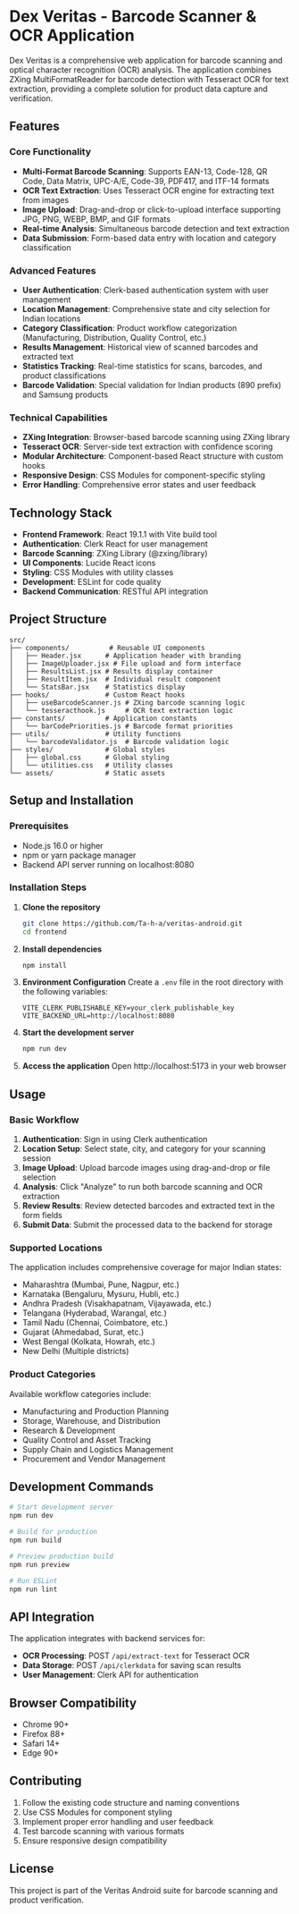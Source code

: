 # Dex Veritas - Barcode Scanner & OCR Application

Dex Veritas is a comprehensive web application for barcode scanning and optical character recognition (OCR) analysis. The application combines ZXing MultiFormatReader for barcode detection with Tesseract OCR for text extraction, providing a complete solution for product data capture and verification.

## Features

### Core Functionality

- **Multi-Format Barcode Scanning**: Supports EAN-13, Code-128, QR Code, Data Matrix, UPC-A/E, Code-39, PDF417, and ITF-14 formats
- **OCR Text Extraction**: Uses Tesseract OCR engine for extracting text from images
- **Image Upload**: Drag-and-drop or click-to-upload interface supporting JPG, PNG, WEBP, BMP, and GIF formats
- **Real-time Analysis**: Simultaneous barcode detection and text extraction
- **Data Submission**: Form-based data entry with location and category classification

### Advanced Features

- **User Authentication**: Clerk-based authentication system with user management
- **Location Management**: Comprehensive state and city selection for Indian locations
- **Category Classification**: Product workflow categorization (Manufacturing, Distribution, Quality Control, etc.)
- **Results Management**: Historical view of scanned barcodes and extracted text
- **Statistics Tracking**: Real-time statistics for scans, barcodes, and product classifications
- **Barcode Validation**: Special validation for Indian products (890 prefix) and Samsung products

### Technical Capabilities

- **ZXing Integration**: Browser-based barcode scanning using ZXing library
- **Tesseract OCR**: Server-side text extraction with confidence scoring
- **Modular Architecture**: Component-based React structure with custom hooks
- **Responsive Design**: CSS Modules for component-specific styling
- **Error Handling**: Comprehensive error states and user feedback

## Technology Stack

- **Frontend Framework**: React 19.1.1 with Vite build tool
- **Authentication**: Clerk React for user management
- **Barcode Scanning**: ZXing Library (@zxing/library)
- **UI Components**: Lucide React icons
- **Styling**: CSS Modules with utility classes
- **Development**: ESLint for code quality
- **Backend Communication**: RESTful API integration

## Project Structure

```
src/
├── components/          # Reusable UI components
│   ├── Header.jsx      # Application header with branding
│   ├── ImageUploader.jsx # File upload and form interface
│   ├── ResultsList.jsx # Results display container
│   ├── ResultItem.jsx  # Individual result component
│   └── StatsBar.jsx    # Statistics display
├── hooks/              # Custom React hooks
│   ├── useBarcodeScanner.js # ZXing barcode scanning logic
│   └── tesseracthook.js     # OCR text extraction logic
├── constants/          # Application constants
│   └── barCodePriorities.js # Barcode format priorities
├── utils/              # Utility functions
│   └── barcodeValidator.js  # Barcode validation logic
├── styles/             # Global styles
│   ├── global.css      # Global styling
│   └── utilities.css   # Utility classes
└── assets/             # Static assets
```

## Setup and Installation

### Prerequisites

- Node.js 16.0 or higher
- npm or yarn package manager
- Backend API server running on localhost:8080

### Installation Steps

1. **Clone the repository**

   ```bash
   git clone https://github.com/Ta-h-a/veritas-android.git
   cd frontend
   ```

2. **Install dependencies**

   ```bash
   npm install
   ```

3. **Environment Configuration**
   Create a `.env` file in the root directory with the following variables:

   ```env
   VITE_CLERK_PUBLISHABLE_KEY=your_clerk_publishable_key
   VITE_BACKEND_URL=http://localhost:8080
   ```

4. **Start the development server**

   ```bash
   npm run dev
   ```

5. **Access the application**
   Open http://localhost:5173 in your web browser

## Usage

### Basic Workflow

1. **Authentication**: Sign in using Clerk authentication
2. **Location Setup**: Select state, city, and category for your scanning session
3. **Image Upload**: Upload barcode images using drag-and-drop or file selection
4. **Analysis**: Click "Analyze" to run both barcode scanning and OCR extraction
5. **Review Results**: Review detected barcodes and extracted text in the form fields
6. **Submit Data**: Submit the processed data to the backend for storage

### Supported Locations

The application includes comprehensive coverage for major Indian states:

- Maharashtra (Mumbai, Pune, Nagpur, etc.)
- Karnataka (Bengaluru, Mysuru, Hubli, etc.)
- Andhra Pradesh (Visakhapatnam, Vijayawada, etc.)
- Telangana (Hyderabad, Warangal, etc.)
- Tamil Nadu (Chennai, Coimbatore, etc.)
- Gujarat (Ahmedabad, Surat, etc.)
- West Bengal (Kolkata, Howrah, etc.)
- New Delhi (Multiple districts)

### Product Categories

Available workflow categories include:

- Manufacturing and Production Planning
- Storage, Warehouse, and Distribution
- Research & Development
- Quality Control and Asset Tracking
- Supply Chain and Logistics Management
- Procurement and Vendor Management

## Development Commands

```bash
# Start development server
npm run dev

# Build for production
npm run build

# Preview production build
npm run preview

# Run ESLint
npm run lint
```

## API Integration

The application integrates with backend services for:

- **OCR Processing**: POST `/api/extract-text` for Tesseract OCR
- **Data Storage**: POST `/api/clerkdata` for saving scan results
- **User Management**: Clerk API for authentication

## Browser Compatibility

- Chrome 90+
- Firefox 88+
- Safari 14+
- Edge 90+

## Contributing

1. Follow the existing code structure and naming conventions
2. Use CSS Modules for component styling
3. Implement proper error handling and user feedback
4. Test barcode scanning with various formats
5. Ensure responsive design compatibility

## License

This project is part of the Veritas Android suite for barcode scanning and product verification.
